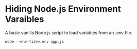 # Hiding Node.js Environment Varaibles

A basic vanilla Node.js script to load variables from an .env file.

```nodejs
node --env-file=.env app.js
```


